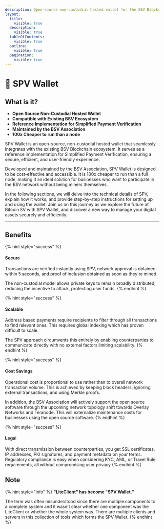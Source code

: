 ```yaml
---
description: Open-source non-custodial hosted wallet for the BSV Blockchain
layout:
  title:
    visible: true
  description:
    visible: true
  tableOfContents:
    visible: true
  outline:
    visible: true
  pagination:
    visible: true
---
```


# 💸 SPV Wallet

## What is it?

* **Open Source Non-Custodial Hosted Wallet**
* **Compatible with Existing BSV Ecosystem**
* **Reference Implementation for Simplified Payment Verification**
* **Maintained by the BSV Association**
* **100x Cheaper to run than a node**

SPV Wallet is an open-source, non-custodial hosted wallet that seamlessly integrates with the existing BSV Blockchain ecosystem. It serves as a reference implementation for Simplified Payment Verification, ensuring a secure, efficient, and user-friendly experience.

Developed and maintained by the BSV Association, SPV Wallet is designed to be cost-effective and accessible. It is 100x cheaper to run than a full node, making it an ideal solution for businesses who want to participate in the BSV network without being miners themselves.

In the following sections, we will delve into the technical details of SPV, explain how it works, and provide step-by-step instructions for setting up and using the wallet. Join us on this journey as we explore the future of Bitcoin SV with SPV Wallet, and discover a new way to manage your digital assets securely and efficiently.

***

## Benefits

{% hint style="success" %}
#### **Secure**

Transactions are verified instantly using SPV, network approval is obtained within 5 seconds, and proof of inclusion obtained as soon as they're mined.

The non-custodial model allows private keys to remain broadly distributed, reducing the incentive to attack, protecting user funds.
{% endhint %}

{% hint style="success" %}
#### **Scalable**

Address based payments require recipients to filter through all transactions to find relevant ones. This requires global indexing which has proven difficult to scale.

The SPV approach circumvents this entirely by enabling counterparties to communicate directly with no external factors limiting scalability.
{% endhint %}

{% hint style="success" %}
#### **Cost Savings**

Operational cost is proportional to use rather than to overall network transaction volume. This is achieved by keeping block headers, ignoring external transactions, and using Merkle proofs.

In addition, the BSV Association will actively support the open source software through the upcoming network topology shift towards Overlay Networks and Teranode. This will externalize maintenance costs for businesses using the open source software.
{% endhint %}

{% hint style="success" %}
#### **Legal**

With direct transmission between counterparties, you get SSL certificates, IP addresses, PKI signatures, and payment metadata on your terms. Regulatory compliance is easy when considering KYC, AML, or Travel Rule requirements, all without compromising user privacy
{% endhint %}

## Note

{% hint style="info" %}
**"LiteClient" has become "SPV Wallet."**

The term was often misunderstood since there are multiple components to a complete system and it wasn't clear whether one component was the LiteClient or whether the whole system was. There are multiple clients and servers in this collection of tools which forms the SPV Wallet.
{% endhint %}
